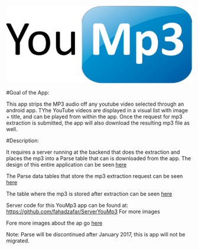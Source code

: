 
![Alt text](app/src/main/res/drawable-mdpi/logo.png)

#Goal of the App:

This app strips the MP3 audio off any youtube video selected through an android app. TYhe YouTube videos are displayed in a visual list with image + title, and can be played from within the app. Once the request for mp3 extraction is submitted, the app will also download the resulting mp3 file as well.



#Description:

It requires a server running at the backend that does the extraction and places the mp3 into a Parse table that can is downloaded from the app. The design of this entire application can be seen [here](https://drive.google.com/file/d/0BzkvMWM-w80JWXpCRkoybmpZcnc/view?usp=sharing)

The Parse data tables that store the mp3 extraction request can be seen [here](https://drive.google.com/open?id=0BzkvMWM-w80JdWVQMTVQZFdXTXM)

The table where the mp3 is stored after extraction can be seen [here](https://drive.google.com/open?id=0BzkvMWM-w80JaG5zR0lWU1Z6ckE)

Server code for this YouMp3 app can be found at: https://github.com/fahadzafar/ServerYouMp3
For more images 

Fore more images about the ap go [here](https://drive.google.com/open?id=0BzkvMWM-w80JNFE3VVUyYTI0czQ)



Note: Parse will be discontinued after January 2017, this is app will not be migrated.

